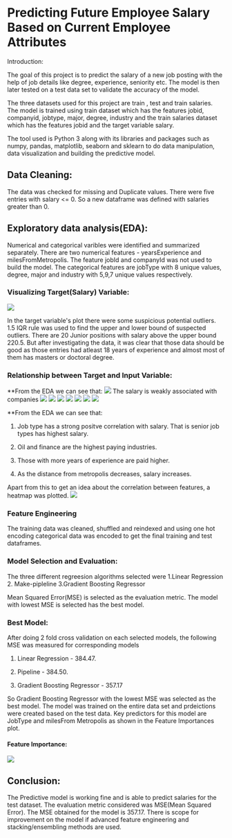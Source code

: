 # Predicting Future Employee Salary Based on Current Employee Attributes

Introduction:

The goal of this project is to predict the salary of a new job posting with the help of job details like degree, experience, seniority etc. The model is then later tested on a test data set to validate the accuracy of the model.

The three datasets used for this project are train , test and train salaries. The model is trained using train dataset which has the features jobid, companyid, jobtype, major, degree, industry and the train salaries dataset which has the features jobid and the target variable salary.

The tool used is Python 3 along with its libraries and packages such as numpy, pandas, matplotlib, seaborn and sklearn to do data manipulation, data visualization and building the predictive model.

## Data Cleaning:
The data was checked for missing and Duplicate values. There were five entries with salary <= 0. So a new dataframe was defined with salaries greater than 0.

## Exploratory data analysis(EDA):
Numerical and categorical varibles were identified and summarized separately. There are two numerical features - yearsExperience and milesFromMetropolis. The feature jobId and companyId was not used to build the model. The categorical features are jobType with 8 unique values, degree, major and industry with 5,9,7 unique values respectively.

### Visualizing Target(Salary) Variable:

<img src = "image/salary-distribuition.png">

In the target variable's plot there were some suspicious potential outliers. 1.5 IQR rule was used to find the upper and lower bound of suspected outliers. There are 20 Junior positions with salary above the upper bound 220.5. But after investigating the data, it was clear that those data should be good as those entries had atleast 18 years of experience and almost most of them has masters or doctoral degree.

### Relationship between Target and Input Variable:
**From the EDA we can see that:
<img src = "image/salary-companyId.png">
The salary is weakly associated with companies
<img src = "image/salary-jobType.png">
<img src = "image/salary-degree.png">
<img src = "image/salary-major.png">
<img src = "image/salary-degree.png">
<img src = "image/salary-industry.png">
<img src = "image/salary-experience.png">
<img src = "image/salary-milesFromMetapolis.png">

**From the EDA we can see that:

1. Job type has a strong positve correlation with salary. That is senior job types has highest salary.  

2. Oil and finance are the highest paying industries.  

3. Those with more years of experience are paid higher. 

4. As the distance from metropolis decreases, salary increases. 

Apart from this to get an idea about the correlation between features, a heatmap was plotted.
<img src = "image/heatmap.png">

### Feature Engineering
The training data was cleaned, shuffled and reindexed and using one hot encoding categorical data was encoded to get the final training and test dataframes.

### Model Selection and Evaluation:
The three different regreesion algorithms selected were 1.Linear Regression  2. Make-pipleline 3.Gradient Boosting Regressor

Mean Squared Error(MSE) is selected as the evaluation metric. The model with lowest MSE is selected has the best model.

### Best Model:
After doing 2 fold cross validation on each selected models, the following MSE was measured for corresponding models

1. Linear Regression - 384.47. 

2. Pipeline - 384.50. 

3. Gradient Boosting Regressor - 357.17

So Gradient Boosting Regressor with the lowest MSE was selected as the best model. The model was trained on the entire data set and prdeictions were created based on the test data. Key predictors for this model are JobType and milesFrom Metropolis as shown in the Feature Importances plot.

#### Feature Importance:
<img src = "image/feature-importance.png">

## Conclusion:
The Predictive model is working fine and is able to predict salaries for the test dataset. The evaluation metric considered was MSE(Mean Squared Error). The MSE obtained for the model is 357.17. There is scope for improvement on the model if advanced feature engineering and stacking/ensembling methods are used.

